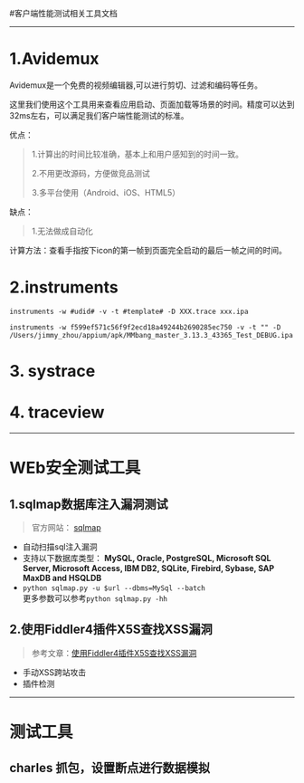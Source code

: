 #客户端性能测试相关工具文档

***

# 1.Avidemux

Avidemux是一个免费的视频编辑器,可以进行剪切、过滤和编码等任务。

这里我们使用这个工具用来查看应用启动、页面加载等场景的时间。精度可以达到32ms左右，可以满足我们客户端性能测试的标准。

优点：
> 1.计算出的时间比较准确，基本上和用户感知到的时间一致。
>
> 2.不用更改源码，方便做竞品测试
> 
> 3.多平台使用（Android、iOS、HTML5）

缺点：
> 1.无法做成自动化

计算方法：查看手指按下icon的第一帧到页面完全启动的最后一帧之间的时间。




# 2.instruments
~~~
instruments -w #udid# -v -t #template# -D XXX.trace xxx.ipa
~~~
~~~
instruments -w f599ef571c56f9f2ecd18a49244b2690285ec750 -v -t "" -D /Users/jimmy_zhou/appium/apk/MMbang_master_3.13.3_43365_Test_DEBUG.ipa
~~~

<!--# 工具使用-->
# 3. systrace
# 4. traceview

***

# WEb安全测试工具

## 1.sqlmap数据库注入漏洞测试
> 官方网站： [sqlmap](http://sqlmap.org)

- 自动扫描sql注入漏洞
- 支持以下数据库类型： **MySQL, Oracle, PostgreSQL, Microsoft SQL Server, Microsoft Access, IBM DB2, SQLite, Firebird, Sybase, SAP MaxDB and HSQLDB** 
- `python sqlmap.py -u $url --dbms=MySql --batch`   
更多参数可以参考`python sqlmap.py -hh`


## 2.使用Fiddler4插件X5S查找XSS漏洞
> 参考文章：[使用Fiddler4插件X5S查找XSS漏洞](http://www.freebuf.com/articles/web/30960.html)

- 手动XSS跨站攻击  
- 插件检测  

***

# 测试工具
## charles 抓包，设置断点进行数据模拟


